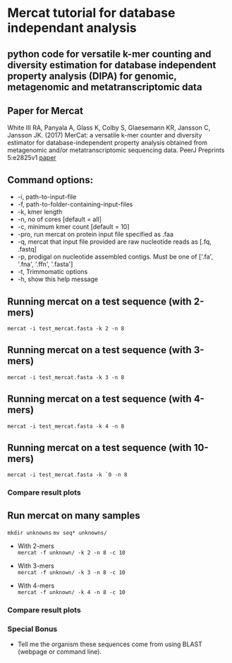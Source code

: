 # Mercat tutorial for database independant analysis

## python code for versatile k-mer counting and diversity estimation for database independent property analysis (DIPA) for genomic, metagenomic and metatranscriptomic data

## Paper for Mercat
White III RA, Panyala A, Glass K, Colby S, Glaesemann KR, Jansson C, Jansson JK. (2017) MerCat: a versatile k-mer counter and diversity estimator for database-independent property analysis obtained from metagenomic and/or metatranscriptomic sequencing data. PeerJ Preprints 5:e2825v1 [paper](https://doi.org/10.7287/peerj.preprints.2825v1)

## Command options:

- -i,    path-to-input-file
- -f,    path-to-folder-containing-input-files
- -k,    kmer length
- -n,    no of cores [default = all]
- -c,    minimum kmer count [default = 10]
- -pro,  run mercat on protein input file specified as .faa
- -q,    mercat that input file provided are raw nucleotide reads as [.fq, .fastq]
- -p,    prodigal on nucleotide assembled contigs. Must be one of ['.fa', '.fna', '.ffn', '.fasta']
- -t,    Trimmomatic options
- -h,    show this help message

## Running mercat on a test sequence (with 2-mers)
```mercat -i test_mercat.fasta -k 2 -n 8```

## Running mercat on a test sequence (with 3-mers)
```mercat -i test_mercat.fasta -k 3 -n 8```

## Running mercat on a test sequence (with 4-mers)
```mercat -i test_mercat.fasta -k 4 -n 8```

## Running mercat on a test sequence (with 10-mers)
```mercat -i test_mercat.fasta -k `0 -n 8```

### Compare result plots

## Run mercat on many samples
```mkdir unknowns```
```mv seq* unknowns/```

- With 2-mers <br />
```mercat -f unknown/ -k 2 -n 8 -c 10```

- With 3-mers <br />
```mercat -f unknown/ -k 3 -n 8 -c 10```

- With 4-mers <br />
```mercat -f unknown/ -k 4 -n 8 -c 10```

### Compare result plots

### Special Bonus
- Tell me the organism these sequences come from using BLAST (webpage or command line).
